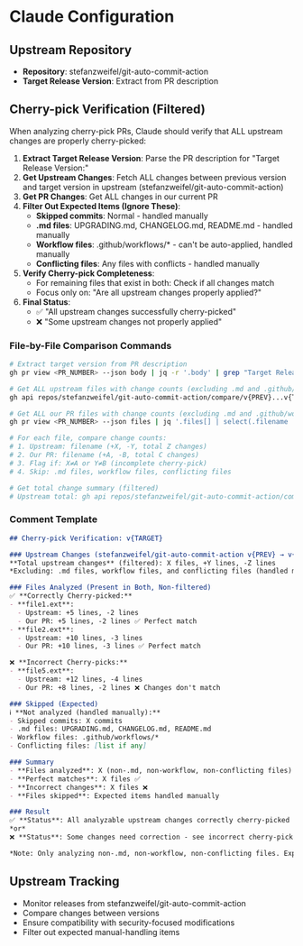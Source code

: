 # Claude Configuration

## Upstream Repository
- **Repository**: stefanzweifel/git-auto-commit-action
- **Target Release Version**: Extract from PR description

## Cherry-pick Verification (Filtered)

When analyzing cherry-pick PRs, Claude should verify that ALL upstream changes are properly cherry-picked:

1. **Extract Target Release Version**: Parse the PR description for "Target Release Version:" 
2. **Get Upstream Changes**: Fetch ALL changes between previous version and target version in upstream (stefanzweifel/git-auto-commit-action)
3. **Get PR Changes**: Get ALL changes in our current PR
4. **Filter Out Expected Items (Ignore These)**:
   - **Skipped commits**: Normal - handled manually
   - **.md files**: UPGRADING.md, CHANGELOG.md, README.md - handled manually
   - **Workflow files**: .github/workflows/* - can't be auto-applied, handled manually
   - **Conflicting files**: Any files with conflicts - handled manually
5. **Verify Cherry-pick Completeness**: 
   - For remaining files that exist in both: Check if all changes match
   - Focus only on: "Are all upstream changes properly applied?"
6. **Final Status**: 
   - ✅ "All upstream changes successfully cherry-picked"
   - ❌ "Some upstream changes not properly applied"

### File-by-File Comparison Commands
```bash
# Extract target version from PR description
gh pr view <PR_NUMBER> --json body | jq -r '.body' | grep "Target Release Version:" | sed 's/.*Target Release Version: *//'

# Get ALL upstream files with change counts (excluding .md and .github/workflows)
gh api repos/stefanzweifel/git-auto-commit-action/compare/v{PREV}...v{TARGET} | jq '.files[] | select(.filename | test("\\.(md)$|^\\.github/workflows/") | not) | {filename: .filename, additions: .additions, deletions: .deletions, changes: .changes}'

# Get ALL our PR files with change counts (excluding .md and .github/workflows)
gh pr view <PR_NUMBER> --json files | jq '.files[] | select(.filename | test("\\.(md)$|^\\.github/workflows/") | not) | {filename: .filename, additions: .additions, deletions: .deletions, changes: .changes}'

# For each file, compare change counts:
# 1. Upstream: filename (+X, -Y, total Z changes)
# 2. Our PR: filename (+A, -B, total C changes)
# 3. Flag if: X≠A or Y≠B (incomplete cherry-pick)
# 4. Skip: .md files, workflow files, conflicting files

# Get total change summary (filtered)
# Upstream total: gh api repos/stefanzweifel/git-auto-commit-action/compare/v{PREV}...v{TARGET} | jq '{total_files: (.files | map(select(.filename | test("\\.(md)$|^\\.github/workflows/") | not)) | length), total_additions: (.files | map(select(.filename | test("\\.(md)$|^\\.github/workflows/") | not)) | map(.additions) | add), total_deletions: (.files | map(select(.filename | test("\\.(md)$|^\\.github/workflows/") | not)) | map(.deletions) | add)}'
```

### Comment Template
```markdown
## Cherry-pick Verification: v{TARGET}

### Upstream Changes (stefanzweifel/git-auto-commit-action v{PREV} → v{TARGET})
**Total upstream changes** (filtered): X files, +Y lines, -Z lines
*Excluding: .md files, workflow files, and conflicting files (handled manually)*

### Files Analyzed (Present in Both, Non-filtered)
✅ **Correctly Cherry-picked:**
- **file1.ext**: 
  - Upstream: +5 lines, -2 lines
  - Our PR: +5 lines, -2 lines ✅ Perfect match
- **file2.ext**: 
  - Upstream: +10 lines, -3 lines  
  - Our PR: +10 lines, -3 lines ✅ Perfect match

❌ **Incorrect Cherry-picks:**
- **file5.ext**:
  - Upstream: +12 lines, -4 lines
  - Our PR: +8 lines, -2 lines ❌ Changes don't match

### Skipped (Expected)
ℹ️ **Not analyzed (handled manually):**
- Skipped commits: X commits
- .md files: UPGRADING.md, CHANGELOG.md, README.md
- Workflow files: .github/workflows/*
- Conflicting files: [list if any]

### Summary
- **Files analyzed**: X (non-.md, non-workflow, non-conflicting files)
- **Perfect matches**: X files ✅
- **Incorrect changes**: X files ❌
- **Files skipped**: Expected items handled manually

### Result
✅ **Status**: All analyzable upstream changes correctly cherry-picked
*or*
❌ **Status**: Some changes need correction - see incorrect cherry-picks above

*Note: Only analyzing non-.md, non-workflow, non-conflicting files. Expected items are handled manually.*
```

## Upstream Tracking
- Monitor releases from stefanzweifel/git-auto-commit-action
- Compare changes between versions
- Ensure compatibility with security-focused modifications
- Filter out expected manual-handling items